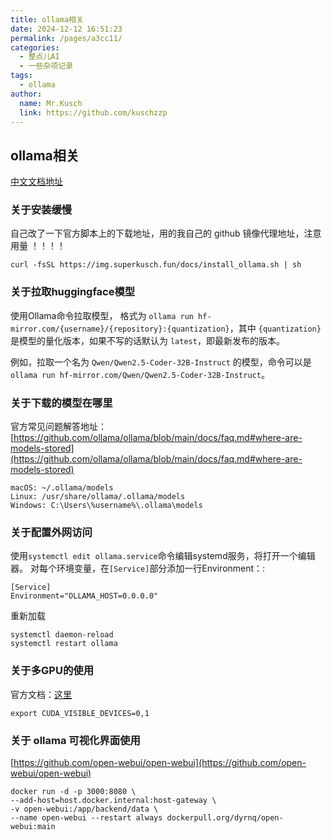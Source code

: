 ```yaml
---
title: ollama相关
date: 2024-12-12 16:51:23
permalink: /pages/a3cc11/
categories:
  - 整点儿AI
  - 一些杂项记录
tags:
  - ollama
author:
  name: Mr.Kusch
  link: https://github.com/kuschzzp
---
```


## ollama相关

[中文文档地址](https://ollama.qianniu.city/)

### 关于安装缓慢

自己改了一下官方脚本上的下载地址，用的我自己的 github 镜像代理地址，注意用量 ！！！！

```shell
curl -fsSL https://img.superkusch.fun/docs/install_ollama.sh | sh
```

### 关于拉取huggingface模型

使用Ollama命令拉取模型，
格式为 `ollama run hf-mirror.com/{username}/{repository}:{quantization}`，其中 `{quantization}` 是模型的量化版本，如果不写的话默认为
`latest`，即最新发布的版本。

例如，拉取一个名为 `Qwen/Qwen2.5-Coder-32B-Instruct` 的模型，命令可以是 `ollama run hf-mirror.com/Qwen/Qwen2.5-Coder-32B-Instruct`。

### 关于下载的模型在哪里

官方常见问题解答地址：[https://github.com/ollama/ollama/blob/main/docs/faq.md#where-are-models-stored](https://github.com/ollama/ollama/blob/main/docs/faq.md#where-are-models-stored)

```
macOS: ~/.ollama/models
Linux: /usr/share/ollama/.ollama/models
Windows: C:\Users\%username%\.ollama\models
```

### 关于配置外网访问

使用`systemctl edit ollama.service`命令编辑systemd服务，将打开一个编辑器。
对每个环境变量，在`[Service]`部分添加一行Environment：:

```
[Service]
Environment="OLLAMA_HOST=0.0.0.0"
```

重新加载

```
systemctl daemon-reload
systemctl restart ollama
```

### 关于多GPU的使用

官方文档：[这里](https://github.com/ollama/ollama/blob/8c9fb8eb73afc220e8bf99772572096b6498b748/docs/gpu.md?plain=1#L36)

```shell
export CUDA_VISIBLE_DEVICES=0,1
```

### 关于 ollama 可视化界面使用

[https://github.com/open-webui/open-webui](https://github.com/open-webui/open-webui)

```  
docker run -d -p 3000:8080 \
--add-host=host.docker.internal:host-gateway \
-v open-webui:/app/backend/data \
--name open-webui --restart always dockerpull.org/dyrnq/open-webui:main
```

